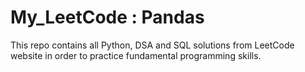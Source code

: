# My_LeetCode : Pandas
This repo contains all Python, DSA and SQL solutions from LeetCode website in order to practice fundamental programming skills.
